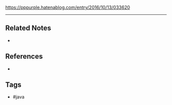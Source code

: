 https://pppurple.hatenablog.com/entry/2016/10/13/033620

---
## Related Notes
- 

## References
- 

## Tags
- #java 